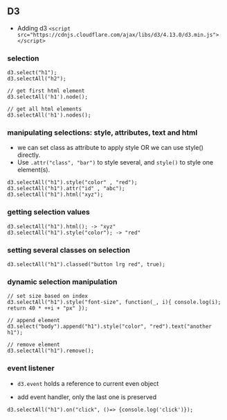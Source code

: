 ## D3

* Adding d3 `<script src="https://cdnjs.cloudflare.com/ajax/libs/d3/4.13.0/d3.min.js"></script>`

### selection
```
d3.select("h1");
d3.selectAll("h2");

// get first html element
d3.selectAll('h1').node();

// get all html elements
d3.selectAll('h1').nodes();

```

### manipulating selections: style, attributes, text and html

* we can set class as attribute to apply style OR we can use style() directly.
* Use `.attr("class", "bar")` to style several, and  `style()` to style one element(s).

```
d3.selectAll("h1").style("color" , "red");
d3.selectAll("h1").attr("id" , "abc");
d3.selectAll("h1").html("xyz");
```

### getting selection values

```
d3.selectAll("h1").html(); -> "xyz"
d3.selectAll("h1").style("color"); -> "red"
```

### setting several classes on selection

```
d3.selectAll("h1").classed("button lrg red", true);
```

### dynamic selection manipulation

```
// set size based on index
d3.selectAll("h1").style("font-size", function(_, i){ console.log(i); return 40 * ++i + "px" });

// append element
d3.select("body").append("h1").style("color", "red").text("another h1");

// remove element
d3.selectAll("h1").remove();
```

### event listener

* `d3.event` holds a reference to current even object

* add event handler, only the last one is preserved
```
d3.selectAll("h1").on("click", ()=> {console.log('click')});
```

